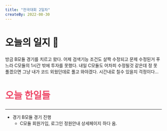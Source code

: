 ```yaml
---
title: "전국대회 2일차"
createBy: 2022-08-30
---
```


##  <h2 style="font-size: 30px">오늘의 일지 🎪</h2>
방금 B모듈 경기를 치르고 왔다. 어제 검색기능 조건도 살짝 수정되고 문제 수정된거 푸느라 C모듈의 1시간 밖에 투자를 못했다. 내일 C모듈도 어차피 수정될것 같은데 정 못 풀겠으면 그냥 내가 코드 외웠던데로 풀고 와야겠다. 시간내로 칠수 있을지 걱정이다...
<br>

## <h2 style="color: #ee4867; font-size: 30px">오늘 한일들</h2>
---
- 경기 B모듈 경기 진행
    - C모듈 회원가입, 로그인 정원안내 상세페이지 하다 옴.

